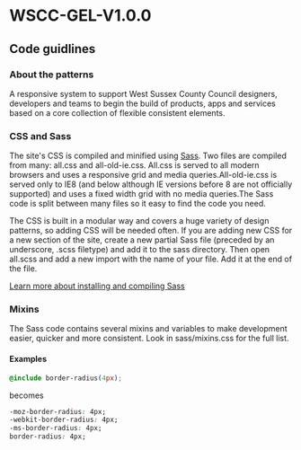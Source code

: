 # WSCC-GEL-V1.0.0

## Code guidlines

### About the patterns
A responsive system to support West Sussex County Council designers, developers and teams to begin the build of products, apps and services based on a core collection of flexible consistent elements. 

### CSS and Sass
The site's CSS is compiled and minified using [Sass](http://sass-lang.com/). Two files are compiled from many: all.css and all-old-ie.css. All.css is served to all modern browsers and uses a responsive grid and media queries.All-old-ie.css is served only to IE8 (and below although IE versions before 8 are not officially supported) and uses a fixed width grid with no media queries.The Sass code is split between many files so it easy to find the code you need.

The CSS is built in a modular way and covers a huge variety of design patterns, so adding CSS will be needed often. If you are adding new CSS for a new section of the site, create a new partial Sass file (preceded by an underscore, .scss filetype) and add it to the sass directory. Then open all.scss and add a new import with the name of your file. Add it at the end of the file.

[Learn more about installing and compiling Sass](http://sass-lang.com/)

### Mixins
The Sass code contains several mixins and variables to make development easier, quicker and more consistent. Look in sass/mixins.css for the full list.

#### Examples

```css
@include border-radius(4px);
```

becomes

```css
-moz-border-radius: 4px;
-webkit-border-radius: 4px;
-ms-border-radius: 4px;
border-radius: 4px;
```